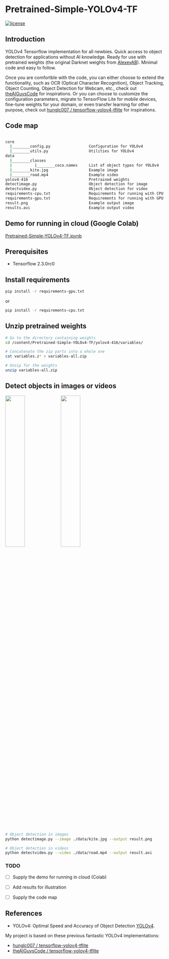 # Pretrained-Simple-YOLOv4-TF

[![license](https://img.shields.io/github/license/mashape/apistatus.svg)](LICENSE)

## Introduction

YOLOv4 Tensorflow implementation for all newbies. Quick access to object detection for applications without AI knowledge. Ready for use with pretrained weights (the original Darknet weights from [AlexeyAB](https://github.com/AlexeyAB/darknet)). Minimal code and easy to follow.

Once you are comfortble with the code, you can either choose to extend the functionality, such as OCR (Optical Character Recognition), Object Tracking, Object Counting, Object Detection for Webcam, etc., check out [theAIGuysCode](https://github.com/theAIGuysCode) for inspirations. Or you can choose to customize the configuration parameters, migrate to TensorFlow Lite for mobile devices, fine-tune weights for your domain, or even transfer learning for other purpose, check out [hunglc007 / tensorflow-yolov4-tflite](https://github.com/hunglc007/tensorflow-yolov4-tflite) for inspirations.

## Code map
```bash

core
  |________config.py                 Configuration for YOLOv4
  |________utils.py                  Utilities for YOLOv4
data
  |________classes
  |          |________coco.names     List of object types for YOLOv4  
  |________kite.jpg                  Example image
  |________road.mp4                  Example video
yolov4-416                           Pretrained weights
detectimage.py                       Object detection for image
detectvideo.py                       Object detection for video
requirements-cpu.txt                 Requirements for running with CPU
requirements-gpu.txt                 Requirements for running with GPU
result.png                           Example output image
results.avi                          Example output video

```
## Demo for running in cloud (Google Colab)
[Pretrained-Simple-YOLOv4-TF.ipynb](https://drive.google.com/file/d/16ygyMRJwKeVDFI5IfEeH_e146gw1Ygad/view?usp=sharing) 

## Prerequisites
- Tensorflow 2.3.0rc0

## Install requirements

```bash
pip install -r requirements-gpu.txt

```
or

```bash
pip install -r requirements-cpu.txt

```

## Unzip pretrained weights

```bash
# Go to the directory containing weights
cd /content/Pretrained-Simple-YOLOv4-TF/yolov4-416/variables/

# Concatenate the zip parts into a whole one
cat variables.z* > variables-all.zip

# Unzip for the weights
unzip variables-all.zip

```

## Detect objects in images or videos
<img src="https://github.com/yuhang2685/Pretrained-Simple-YOLOv4-TF/blob/main/data/kite.jpg" width="35%"><img src="https://github.com/yuhang2685/Pretrained-Simple-YOLOv4-TF/blob/main/result.png" width="35%">

```bash
# Object detection in images
python detectimage.py --image ./data/kite.jpg --output result.png

# Object detection in videos
python detectvideo.py --video ./data/road.mp4 --output result.avi

```
### TODO
* [ ]  Supply the demo for running in cloud (Colab)
* [ ]  Add results for illustration
* [ ]  Supply the code map


## References

  * YOLOv4: Optimal Speed and Accuracy of Object Detection [YOLOv4](https://arxiv.org/abs/2004.10934).
  
   My project is based on these previous fantastic YOLOv4 implementations:
  * [hunglc007 / tensorflow-yolov4-tflite](https://github.com/hunglc007/tensorflow-yolov4-tflite)
  * [theAIGuysCode / tensorflow-yolov4-tflite](https://github.com/theAIGuysCode/tensorflow-yolov4-tflite)

